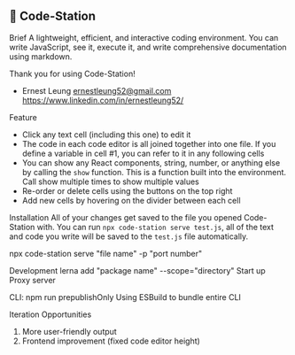 ## 📝 Code-Station

Brief
A lightweight, efficient, and interactive coding environment. You can write JavaScript, see it, execute it, and write comprehensive documentation using markdown.

Thank you for using Code-Station!

- Ernest Leung
  ernestleung52@gmail.com
  https://www.linkedin.com/in/ernestleung52/

Feature

- Click any text cell (including this one) to edit it
- The code in each code editor is all joined together into one file. If you define a variable in cell #1, you can refer to it in any following cells
- You can show any React components, string, number, or anything else by calling the `show` function. This is a function built into the environment. Call show multiple times to show multiple values
- Re-order or delete cells using the buttons on the top right
- Add new cells by hovering on the divider between each cell

Installation
All of your changes get saved to the file you opened Code-Station with. You can run `npx code-station serve test.js`, all of the text and code you write will be saved to the `test.js` file automatically.

npx code-station serve "file name" -p "port number"

Development
lerna add "package name" --scope="directory"
Start up Proxy server

CLI:
npm run prepublishOnly
Using ESBuild to bundle entire CLI

Iteration Opportunities

1. More user-friendly output
2. Frontend improvement (fixed code editor height)
